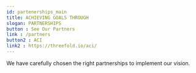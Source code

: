 ```yaml
---
id: partenerships_main
title: ACHIEVING GOALS THROUGH
slogan: PARTNERSHIPS
button : See Our Partners
link : /partners
button2 : ACI
link2 : https://threefold.io/aci/
---
```


We have carefully chosen the right partnerships to implement our vision.
